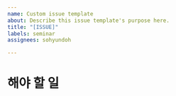 ```yaml
---
name: Custom issue template
about: Describe this issue template's purpose here.
title: "[ISSUE]"
labels: seminar
assignees: sohyundoh

---
```


# 해야 할 일 
<!-- 해야 할 일을 적어주세요! -->
